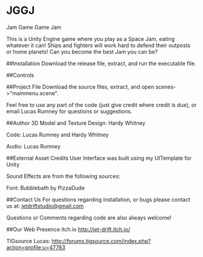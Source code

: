 # JGGJ
Jam Game Game Jam

This is a Unity Engine game where you play as a Space Jam, eating whatever it can! Ships and fighters will work hard to defend their outposts or home planets! Can you become the best Jam you can be?

##Installation
Download the release file, extract, and run the executable file. 

##Controls

##Project File
Download the source files, extract, and open scenes->"mainmenu.scene". 

Feel free to use any part of the code (just give credit where credit is due), or email Lucas Rumney for questions or suggestions.



##Author
3D Model and Texture Design:   Hardy Whitney

Code:               Lucas Rumney and Hardy Whitney

Audio:				Lucas Rumney


##External Asset Credits
User Interface was built using my UITemplate for Unity

Sound Effects are from the following sources:

Font: Bubblebath by PizzaDude

##Contact Us
For questions regarding installation, or bugs please contact us at:
jetdriftstudio@gmail.com

Questions or Comments regarding code are also always welcome!



##Our Web Presence
itch.io
http://jet-drift.itch.io/

TIGsource
Lucas:  http://forums.tigsource.com/index.php?action=profile;u=47783 

